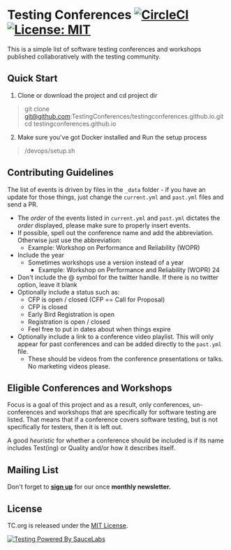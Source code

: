 # Testing Conferences [![CircleCI](https://circleci.com/gh/TestingConferences/testingconferences.github.io.svg?style=svg)](https://circleci.com/gh/TestingConferences/testingconferences.github.io) [![License: MIT](https://img.shields.io/badge/License-MIT-brightgreen.svg)](https://opensource.org/licenses/MIT) 

This is a simple list of software testing conferences and workshops published collaboratively with the testing community.

## Quick Start
1. Clone or download the project and cd project dir
> git clone git@github.com:TestingConferences/testingconferences.github.io.git
> cd testingconferences.github.io

2. Make sure you've got Docker installed and Run the setup process 
> /devops/setup.sh

## Contributing Guidelines
The list of events is driven by files in the ```_data``` folder - if you have an update for those things, just change the ```current.yml``` and ```past.yml``` files and send a PR.
  - The _order_ of the events listed in ```current.yml``` and ```past.yml``` dictates the _order_ displayed, please make sure to properly insert events.
  - If possible, spell out the conference name and add the abbreviation. Otherwise just use the abbreviation:
    - Example: Workshop on Performance and Reliability (WOPR)
  - Include the year
    - Sometimes workshops use a version instead of a year
      - Example: Workshop on Performance and Reliability (WOPR) 24
  - Don't include the @ symbol for the twitter handle. If there is no twitter option, leave it blank
  - Optionally include a status such as:
    - CFP is open / closed (CFP == Call for Proposal)
    - CFP is closed
    - Early Bird Registration is open
    - Registration is open / closed
    - Feel free to put in dates about when things expire
  - Optionally include a link to a conference video playlist. This will only appear for past conferences and can be added directly to the ```past.yml``` file.
    - These should be videos from the conference presentations or talks. No marketing videos please.  

## Eligible Conferences and Workshops

Focus is a goal of this project and as a result, only conferences, un-conferences and workshops that are specifically for software testing are listed. That means that if a conference covers software testing, but is not specifically for testers, then it is left out.

A good _heuristic_ for whether a conference should be included is if its name includes Test(ing) or Quality and/or how it describes itself.

## Mailing List

Don't forget to **[sign up](http://eepurl.com/c4paYT)** for our once **monthly newsletter.**


## License

TC.org is released under the [MIT License](MIT-LICENSE).

[![Testing Powered By SauceLabs](https://opensource.saucelabs.com/images/opensauce/powered-by-saucelabs-badge-white.png?sanitize=true "Testing Powered By SauceLabs")](https://saucelabs.com)